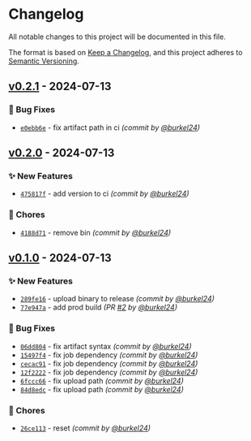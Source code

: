 # Changelog
All notable changes to this project will be documented in this file.

The format is based on [Keep a Changelog](https://keepachangelog.com/en/1.0.0/),
and this project adheres to [Semantic Versioning](https://semver.org/spec/v2.0.0.html).

## [v0.2.1] - 2024-07-13
### :bug: Bug Fixes
- [`e0ebb6e`](https://github.com/mole-squad/soq-tui/commit/e0ebb6e4ea0c2d247cf7235ef7ed959401c98ede) - fix artifact path in ci *(commit by [@burkel24](https://github.com/burkel24))*


## [v0.2.0] - 2024-07-13
### :sparkles: New Features
- [`475817f`](https://github.com/mole-squad/soq-tui/commit/475817f5f45cf99c3783563f43a9c166ab68a7b7) - add version to ci *(commit by [@burkel24](https://github.com/burkel24))*

### :wrench: Chores
- [`4188d71`](https://github.com/mole-squad/soq-tui/commit/4188d711132fddbfd894c62c2195cd06ac5c3ca7) - remove bin *(commit by [@burkel24](https://github.com/burkel24))*


## [v0.1.0] - 2024-07-13
### :sparkles: New Features
- [`289fe16`](https://github.com/mole-squad/soq-tui/commit/289fe16297887d7ca237db702b7ed4f925f72020) - upload binary to release *(commit by [@burkel24](https://github.com/burkel24))*
- [`77e947a`](https://github.com/mole-squad/soq-tui/commit/77e947a356d7f28ac53638f6bf331739074791d2) - add prod build *(PR [#2](https://github.com/mole-squad/soq-tui/pull/2) by [@burkel24](https://github.com/burkel24))*

### :bug: Bug Fixes
- [`06dd804`](https://github.com/mole-squad/soq-tui/commit/06dd8045b54f3c623fde70eac5f50ce189cb0f98) - fix artifact syntax *(commit by [@burkel24](https://github.com/burkel24))*
- [`15497f4`](https://github.com/mole-squad/soq-tui/commit/15497f42ce013b907132ef39d0ec1aefd8540289) - fix job dependency *(commit by [@burkel24](https://github.com/burkel24))*
- [`cecac91`](https://github.com/mole-squad/soq-tui/commit/cecac9126802fe34c09f7011a38823f6a15edf0f) - fix job dependency *(commit by [@burkel24](https://github.com/burkel24))*
- [`12f2222`](https://github.com/mole-squad/soq-tui/commit/12f22227d936c01fcff25854bf59bc03e259eecd) - fix job dependency *(commit by [@burkel24](https://github.com/burkel24))*
- [`6fccc66`](https://github.com/mole-squad/soq-tui/commit/6fccc66ff287ab487ee428be5023b7f31a87fa87) - fix upload path *(commit by [@burkel24](https://github.com/burkel24))*
- [`84d8edc`](https://github.com/mole-squad/soq-tui/commit/84d8edc5e222c7cd0fb6244dc40d6a3ff4c8a250) - fix upload path *(commit by [@burkel24](https://github.com/burkel24))*

### :wrench: Chores
- [`26ce113`](https://github.com/mole-squad/soq-tui/commit/26ce11326c3416b8b78323d98edb40d03e4d6288) - reset *(commit by [@burkel24](https://github.com/burkel24))*

[v0.1.0]: https://github.com/mole-squad/soq-tui/compare/v0.0.0...v0.1.0
[v0.2.0]: https://github.com/mole-squad/soq-tui/compare/v0.1.0...v0.2.0
[v0.2.1]: https://github.com/mole-squad/soq-tui/compare/v0.2.0...v0.2.1
